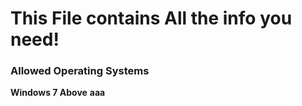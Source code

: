 # This File contains All the info you need!
### Allowed Operating Systems
**Windows 7 Above**
**aaa**
